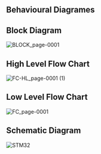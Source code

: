 ## Behavioural Diagrames

## Block Diagram

![BLOCK_page-0001](https://user-images.githubusercontent.com/101032635/168331956-8e94f659-06b5-4db9-aef7-e74c3f7f744b.jpg)



## High Level Flow Chart

![FC-HL_page-0001 (1)](https://user-images.githubusercontent.com/101032635/168331993-fb033bb1-4b77-4d79-be45-ba70ea0486da.jpg)



## Low Level Flow Chart

![FC_page-0001](https://user-images.githubusercontent.com/101032635/168331410-dbe0f63c-aeff-46b0-841c-a78d3c6f1cb5.jpg)

## Schematic Diagram

![STM32](https://user-images.githubusercontent.com/101032635/168332384-e1629e41-ffe1-4796-acb2-c15b0aa09a80.jpeg)
